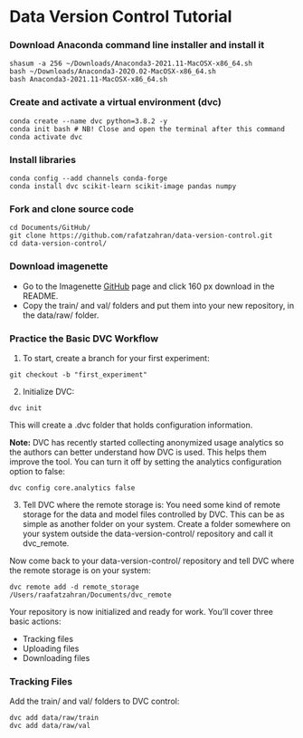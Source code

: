 # Data Version Control Tutorial


### Download Anaconda command line installer and install it
```console
shasum -a 256 ~/Downloads/Anaconda3-2021.11-MacOSX-x86_64.sh
bash ~/Downloads/Anaconda3-2020.02-MacOSX-x86_64.sh
bash Anaconda3-2021.11-MacOSX-x86_64.sh
```

### Create and activate a virtual environment (dvc)
```console
conda create --name dvc python=3.8.2 -y
conda init bash # NB! Close and open the terminal after this command
conda activate dvc
```

### Install libraries
```console
conda config --add channels conda-forge
conda install dvc scikit-learn scikit-image pandas numpy
```

### Fork and clone source code
```console
cd Documents/GitHub/
git clone https://github.com/rafatzahran/data-version-control.git
cd data-version-control/
```

### Download imagenette
- Go to the Imagenette [GitHub](https://github.com/fastai/imagenette) page and click 160 px download in the README.
- Copy the train/ and val/ folders and put them into your new repository, in the data/raw/ folder. 

### Practice the Basic DVC Workflow
1. To start, create a branch for your first experiment:
```console
git checkout -b "first_experiment"
```

2. Initialize DVC:
```console
dvc init
```
This will create a .dvc folder that holds configuration information.

**Note:** DVC has recently started collecting anonymized usage analytics so the authors can better understand how DVC is used. 
This helps them improve the tool. You can turn it off by setting the analytics configuration option to false:

```console
dvc config core.analytics false
```

3. Tell DVC where the remote storage is: 
You need some kind of remote storage for the data and model files controlled by DVC. 
This can be as simple as another folder on your system. Create a folder somewhere on your system outside the data-version-control/ repository and call it dvc_remote.

Now come back to your data-version-control/ repository and tell DVC where the remote storage is on your system:
```console
dvc remote add -d remote_storage /Users/raafatzahran/Documents/dvc_remote
```
Your repository is now initialized and ready for work. You’ll cover three basic actions:

- Tracking files
- Uploading files
- Downloading files

### Tracking Files
Add the train/ and val/ folders to DVC control:
```console
dvc add data/raw/train
dvc add data/raw/val
```

```console

```

```console

```

```console

```